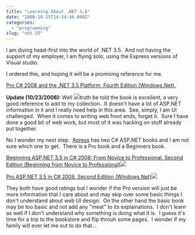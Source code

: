 ```yaml
---
title: "Learning About .NET 3.5"
date: "2008-10-15T14:34:46.000Z"
categories: 
  - "programming"
slug: "net-35"
---
```


I am diving head-first into the world of .NET 3.5.  And not having the support of my employer, I am flying solo, using the Express versions of Visual studio.

I ordered this, and hoping it will be a promising reference for me.

[Pro C# 2008 and the .NET 3.5 Platform, Fourth Edition (Windows.Net).](http://www.amazon.com/gp/product/1590598849?ie=UTF8&tag=bretcook-20&linkCode=as2&camp=1789&creative=9325&creativeASIN=1590598849)

**Update (10/23/2008):** Well ![](http://www.assoc-amazon.com/e/ir?t=bretcook-20&l=as2&o=1&a=1590598849)truth be told the book is excellent, a very good reference to add to my collection.  It doesn't have a lot of ASP.NET information in it and I really need help in this area.  See, simply, I am UI challenged.  When it comes to writing web front ends, forget it.  Sure I have done a good bit of web work, but most of it was hacking on stuff already put together.

No I wonder my next step.  [Apress](http://www.apress.com) has two C# ASP.NET books and I am not sure which one to get.  There is a Pro book and a Beginners book.

[Beginning ASP.NET 3.5 in C# 2008: From Novice to Professional, Second Edition (Beginning from Novice to Professional)](http://www.amazon.com/gp/product/1590598911?ie=UTF8&tag=bretcook-20&linkCode=as2&camp=1789&creative=390957&creativeASIN=1590598911)![](http://www.assoc-amazon.com/e/ir?t=bretcook-20&l=as2&o=1&a=1590598911)

[Pro ASP.NET 3.5 in C# 2008, Second Edition (Windows.Net)](http://www.amazon.com/gp/product/1590598938?ie=UTF8&tag=bretcook-20&linkCode=as2&camp=1789&creative=390957&creativeASIN=1590598938)![](http://www.assoc-amazon.com/e/ir?t=bretcook-20&l=as2&o=1&a=1590598938)

They both have good ratings but I wonder if the Pro version will just be more information that I care about and may skip over some basic things I don't understand about web UI design.  On the other hand the basic book may be too basic and not add any "meat" to its explainations.  I don't learn as well if I don't understand why something is doing what it is.  I guess it's time for a trip to the bookstore and flip throuh some pages.  I wonder if my family will ever let me out to do that...
